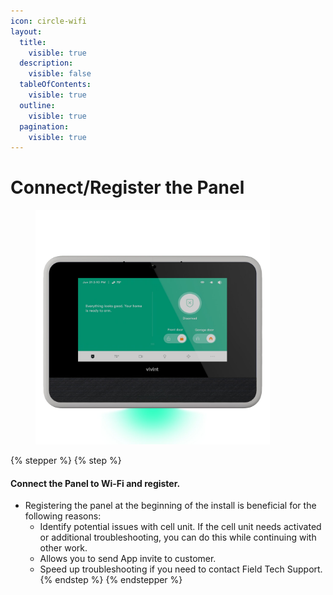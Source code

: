 ```yaml
---
icon: circle-wifi
layout:
  title:
    visible: true
  description:
    visible: false
  tableOfContents:
    visible: true
  outline:
    visible: true
  pagination:
    visible: true
---
```


# Connect/Register the Panel

<div align="left"><figure><img src="../.gitbook/assets/web_use-SmartHub-Ready.jpg" alt="" width="375"><figcaption></figcaption></figure></div>

{% stepper %}
{% step %}
#### Connect the Panel to Wi-Fi and register.

* Registering the panel at the beginning of the install is beneficial for the following reasons:
  * Identify potential issues with cell unit. If the cell unit needs activated or additional troubleshooting, you can do this while continuing with other work.
  * Allows you to send App invite to customer.
  * Speed up troubleshooting if you need to contact Field Tech Support.
{% endstep %}
{% endstepper %}
